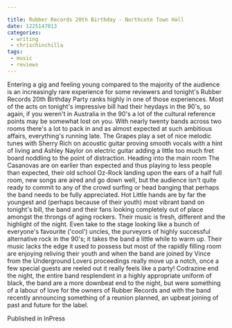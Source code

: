 ```yaml
---

title: Rubber Records 20th Birthday - Northcote Town Hall
date: 1225147013
categories:
 - writing
 - chrischinchilla
tags: 
 - music 
 - reviews
---
```


Entering a gig and feeling young compared to the majority of the audience is an increasingly rare experience for some reviewers and tonight's Rubber Records 20th Birthday Party ranks highly in one of those experiences. Most of the acts on tonight's impressive bill had their heydays in the 90's, so again, if you weren't in Australia in the 90's a lot of the cultural reference points may be somewhat lost on you. With nearly twenty bands across two rooms there's a lot to pack in and as almost expected at such ambitious affairs, everything's running late. The Grapes play a set of nice melodic tunes with Sherry Rich on acoustic guitar proving smooth vocals with a hint of living and Ashley Naylor on electric guitar adding a little too much fret board noddling to the point of distraction. Heading into the main room The Casanovas are on earlier than expected and thus playing to less people than expected, their old school Oz-Rock landing upon the ears of a half full room, new songs are aired and go down well, but the audience isn't quite ready to commit to any of the crowd surfing or head banging that perhaps the band needs to be fully appreciated. Hot Little hands are by far the youngest and (perhaps because of their youth) most vibrant band on tonight's bill, the band and their fans looking completely out of place amongst the throngs of aging rockers. Their music is fresh, different and the highlight of the night. Even take to the stage looking like a bunch of everyone's favourite ('cool') uncles, the purveyors of highly successful alternative rock in the 90's; it takes the band a little while to warm up. Their music lacks the edge it used to possess but most of the rapidly filling room are enjoying reliving their youth and when the band are joined by Vince from the Underground Lovers proceedings really move up a notch, once a few special guests are reeled out it really feels like a party! Codrazine end the night, the entire band resplendent in a highly appropriate uniform of black, the band are a more downbeat end to the night, but were something of a labour of love for the owners of Rubber Records and with the band recently announcing something of a reunion planned, an upbeat joining of past and future for the label.

Published in InPress

